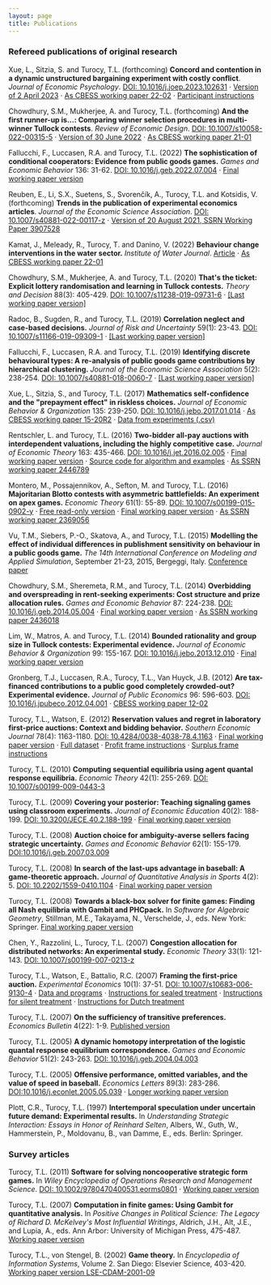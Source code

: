 ```yaml
---
layout: page
title: Publications
---
```


### Refereed publications of original research

Xue, L., Sitzia, S. and Turocy, T.L. (forthcoming)
**Concord and contention in a dynamic unstructured bargaining experiment with
costly conflict**.
_Journal of Economic Psychology_.
[DOI:
10.1016/j.joep.2023.102631](https://doi.org/10.1016/j.joep.2023.102631)
&middot;
<a href="../papers/warf-20230402.pdf">Version of 2 April 2023</a>
&middot;
[As CBESS working paper
22-02](https://ueaeco.github.io/working-papers/papers/cbess/UEA-CBESS-22-02.pdf) &middot;
<a href="../papers/warf-instructions.pdf">Participant instructions</a>

Chowdhury, S.M., Mukherjee, A. and Turocy, T.L. (forthcoming)
**And the first runner-up is...:
Comparing winner selection procedures in multi-winner Tullock
contests**.
_Review of Economic Design_.
[DOI: 10.1007/s10058-022-00315-5](https://link.springer.com/article/10.1007/s10058-022-00315-5)
&middot;
<a href="../papers/mwin-20220630.pdf">Version of 30 June 2022</a>
&middot;
<a href="https://ideas.repec.org/p/uea/wcbess/21-01.html">As CBESS
working paper 21-01</a>

Fallucchi, F., Luccasen, R.A. and Turocy, T.L. (2022)
**The sophistication of conditional cooperators:
Evidence from public goods games.**
_Games and Economic Behavior_ 136: 31-62.
[DOI: 10.1016/j.geb.2022.07.004](https://doi.org/10.1016/j.geb.2022.07.004)
&middot;
<a href="../papers/compsub-20220113.pdf">Final working paper version</a>

Reuben, E., Li, S.X., Suetens, S., Svorenčík, A., Turocy, T.L. and
Kotsidis, V. (forthcoming)
**Trends in the publication of experimental economics articles**.
_Journal of the Economic Science Association_.
[DOI: 10.1007/s40881-022-00117-z](https://doi.org/10.1007/s40881-022-00117-z)
&middot;
<a
href="https://papers.ssrn.com/sol3/papers.cfm?abstract_id=3907528">Version
of 20 August 2021, SSRN Working Paper 3907528</a>

Kamat, J., Meleady, R., Turocy, T. and Danino, V. (2022)
**Behaviour change interventions in the water sector.**
_Institute of Water Journal_.
[Article](https://library.myebook.com/InstituteofWaterMagazine/journal-summer-2022/4093/)
&middot;
[As CBESS working paper 22-01](https://ueaeco.github.io/working-papers/papers/cbess/UEA-CBESS-22-01.pdf)

Chowdhury, S.M., Mukherjee, A. and Turocy, T.L. (2020)
**That's the ticket: Explicit lottery randomisation and learning in
Tullock contests.**
_Theory and Decision_ 88(3): 405-429.
[DOI: 10.1007/s11238-019-09731-6](http://dx.doi.org/10.1007/s11238-019-09731-6)
&middot;
<a href="../papers/ticket-20191009.pdf">[Last working paper version]</a>

Radoc, B., Sugden, R., and Turocy, T.L.  (2019)
**Correlation neglect and case-based decisions.**
_Journal of Risk and Uncertainty_ 59(1): 23-43.
[DOI: 10.1007/s11166-019-09309-1](http://dx.doi.org/10.1007/s11166-019-09309-1)
&middot;
<a href="../papers/ccd-20180924.pdf">[Last working paper version]</a>

Fallucchi, F., Luccasen, R.A. and Turocy, T.L. (2019)
**Identifying discrete behavioural types:
A re-analysis of public goods game contributions by hierarchical
clustering.**
_Journal of the Economic Science Association_ 5(2): 238-254.
[DOI: 10.1007/s40881-018-0060-7](http://dx.doi.org/10.1007/s40881-018-0060-7)
&middot;
<a href="../papers/reclass-20181009.pdf">[Last working paper version]</a>

Xue, L., Sitzia, S., and Turocy, T.L. (2017)
**Mathematics self-confidence and the &quot;prepayment effect&quot; in riskless
choices.**
_Journal of Economic Behavior & Organization_ 135: 239-250.
[DOI: 10.1016/j.jebo.2017.01.014](http://dx.doi.org/10.1016/j.jebo.2017.01.014)
&middot;
[As CBESS working paper 15-20R2](https://www.uea.ac.uk/documents/166500/14307614/CBESS-15-20R.pdf/08186cb1-d92a-4c3b-9bc6-657f824da5ec)
&middot;
[Data from experiments (.csv)](../papers/mapc-data.csv)

Rentschler, L. and Turocy, T.L. (2016)
**Two-bidder all-pay auctions with interdependent valuations,
including the highly competitive case.**
_Journal of Economic Theory_ 163: 435-466.
[DOI: 10.1016/j.jet.2016.02.005](http://dx.doi.org/10.1016/j.jet.2016.02.005)
&middot;
[Final working paper version](../papers/allpay-20151124.pdf)
&middot;
[Source code for algorithm and examples](../papers/allpay-source-20150608.zip)
&middot;
[As SSRN working paper 2446789](http://ssrn.com/abstract=2446789)

Montero, M., Possajennikov, A., Sefton, M. and Turocy, T.L. (2016)
**Majoritarian Blotto contests with asymmetric battlefields: An
experiment on apex games.**
_Economic Theory_ 61(1): 55-89.
<a href="http://dx.doi.org/10.1007/s00199-015-0902-y">DOI:
10.1007/s00199-015-0902-y</a>
&middot;
<a href="http://rdcu.be/mQ4B">Free read-only version</a>
&middot;
<a href="../papers/mpst-20150730.pdf">Final working paper version</a>
&middot;
<a href="http://ssrn.com/abstract=2369056">As SSRN working paper 2369056</a>

Vu, T.M., Siebers, P.-O., Skatova, A., and Turocy, T.L. (2015)
**Modelling the effect of individual differences in publishment
sensitivity on behaviour in a public goods game.**
_The 14th International Conference on Modeling and Applied
Simulation_, September 21-23, 2015, Bergeggi, Italy.
<a href="../papers/mas2015.pdf">Conference paper</a>

Chowdhury, S.M., Sheremeta, R.M., and Turocy, T.L. (2014)
**Overbidding and overspreading in rent-seeking experiments: Cost
  structure and prize allocation rules.**
_Games and Economic Behavior_ 87: 224-238.
<a href="http://dx.doi.org/10.1016/j.geb.2014.05.004">DOI:
10.1016/j.geb.2014.05.004</a>
&middot;
<a href="../papers/spread-20140512.pdf">Final working paper version</a>
&middot;
<a href="http://ssrn.com/abstract=2436018">As SSRN working paper 2436018</a>

Lim, W., Matros, A. and Turocy, T.L. (2014)
**Bounded rationality and group size in Tullock contests: Experimental
evidence.**
_Journal of Economic Behavior &amp; Organization_ 99: 155-167.
<a
href="http://dx.doi.org/10.1016/j.jebo.2013.12.010">DOI: 10.1016/j.jebo.2013.12.010</a>
&middot;
<a href="../papers/lotteries-20130827.pdf">Final working paper version</a>

Gronberg, T.J., Luccasen, R.A., Turocy, T.L., Van Huyck, J.B. (2012)
**Are tax-financed contributions to a public good completely crowded-out?
Experimental evidence.**
_Journal of Public Economics_ 96: 596-603.
<a href="http://dx.doi.org/10.1016/j.jpubeco.2012.04.001">DOI:
10.1016/j.jpubeco.2012.04.001</a>
&middot;
<a href="http://www.uea.ac.uk/documents/166500/0/CBESS-12-02x.pdf">CBESS
  working paper 12-02</a>

Turocy, T.L., Watson, E. (2012)
**Reservation values and regret in laboratory first-price auctions: Context and bidding
behavior.**
_Southern Economic Journal_ 78(4): 1163-1180.
<a
href="http://dx.doi.org/10.4284/0038-4038-78.4.1163">DOI: 10.4284/0038-4038-78.4.1163</a>
&middot;
  <a href="../papers/revframe.pdf">Final working paper version</a> &middot;
  <a href="../papers/revframe-alldata.csv">Full dataset</a> &middot;
  <a href="../papers/inssealed.zip">Profit frame instructions</a> &middot;
  <a href="../papers/ins-rev-sealed.zip">Surplus frame instructions</a>

Turocy, T.L. (2010)
**Computing sequential equilibria using agent quantal response
equilibria.**
_Economic Theory_ 42(1): 255-269.
<a href="http://www.springerlink.com/content/fp14237720430057/">DOI: 10.1007/s00199-009-0443-3</a>

Turocy, T.L. (2009)
**Covering your posterior: Teaching signaling games using classroom
experiments.**
_Journal of Economic Education_ 40(2): 188-199.
<a
   href="http://www.tandfonline.com/doi/abs/10.3200/JECE.40.2.188-199">DOI:
   10.3200/JECE.40.2.188-199</a>
   &middot;
 <a href="../papers/sigteach.pdf">Final working paper version</a>

Turocy, T.L. (2008)
**Auction choice for ambiguity-averse sellers facing strategic
uncertainty.**
_Games and Economic Behavior_ 62(1): 155-179.
<a
   href="http://dx.doi.org/10.1016/j.geb.2007.03.009">DOI:10.1016/j.geb.2007.03.009</a>

Turocy, T.L. (2008)
**In search of the last-ups advantage in baseball: A game-theoretic
approach.**
_Journal of Quantitative Analysis in Sports_ 4(2): 5.
<a href="http://dx.doi.org/10.2202/1559-0410.1104">DOI:
  10.2202/1559-0410.1104</a> &middot;
<a href="../papers/batfirst.pdf">Final working paper version</a>

Turocy, T.L. (2008)
**Towards a black-box solver for finite games: Finding all Nash
equilibria with Gambit and PHCpack.**
In _Software for Algebraic Geometry_,
Stillman, M.E., Takayama, N., Verschelde, J., eds. New York: Springer.
<a href="../papers/enumpoly.pdf">Final working paper version</a>

Chen, Y., Razzolini, L., Turocy, T.L. (2007)
**Congestion allocation for distributed networks: An experimental
study.**
_Economic Theory_ 33(1): 121-143.
<a href="http://dx.doi.org/10.1007/s00199-007-0213-z">DOI: 10.1007/s00199-007-0213-z</a>

Turocy, T.L., Watson, E., Battalio, R.C. (2007)
**Framing the  first-price auction.**
_Experimental Economics_ 10(1): 37-51.
<a href="http://dx.doi.org/10.1007/s10683-006-9130-4">DOI:
  10.1007/s10683-006-9130-4</a> &middot;
<a href="../papers/isoauction-data.zip">Data and programs</a> &middot;
<a href="../papers/inssealed.zip">Instructions for sealed treatment</a> &middot;
<a href="../papers/inssilent.zip">Instructions for silent treatment</a> &middot;
<a href="../papers/insdutch.zip">Instructions for Dutch treatment</a>

Turocy, T.L. (2007) **On the sufficiency of transitive preferences.**
_Economics Bulletin_ 4(22): 1-9.
<a
  href="http://www.accessecon.com/includes/CountdownloadPDF.aspx?PaperID=EB-07D00006">Published version</a>

Turocy, T.L. (2005)
**A dynamic homotopy interpretation of the logistic quantal response
equilibrium correspondence.**
_Games and Economic Behavior_ 51(2): 243-263.
<a href="http://dx.doi.org/10.1016/j.geb.2004.04.003">DOI: 10.1016/j.geb.2004.04.003</a>

Turocy, T.L. (2005) **Offensive performance, omitted variables, and the
value of speed in baseball.**
_Economics Letters_ 89(3): 283-286.
<a href="http://dx.doi.org/10.1016/j.econlet.2005.05.039">DOI:10.1016/j.econlet.2005.05.039</a>
 &middot;
<a href="../papers/runest.pdf">Longer working paper version</a>

Plott, C.R., Turocy, T.L. (1997)
**Intertemporal speculation under uncertain future demand:
Experimental results.**
In _Understanding Strategic Interaction: Essays in Honor of Reinhard
Selten_,
Albers, W., Guth, W., Hammerstein, P., Moldovanu, B., van Damme, E.,
eds.
Berlin: Springer.


### Survey articles

Turocy, T.L. (2011)
**Software for solving noncooperative strategic form games.**
In _Wiley Encyclopedia of Operations Research and Management Science_.
<a href="http://dx.doi.org/10.1002/9780470400531.eorms0801">DOI:
10.1002/9780470400531.eorms0801</a>
&middot;
<a href="papers/solving-ncsf.pdf">Working paper version</a>

Turocy, T.L. (2007)
**Computation in finite games: Using Gambit for quantitative analysis.**
In _Positive Changes in Political Science: The Legacy of Richard
D. McKelvey's Most Influential Writings_,
Aldrich, J.H., Alt, J.E., and Lupia, A., eds.
Ann Arbor: University of Michigan Press, 475-487.
<a href="papers/equcomp.pdf">Working paper version</a>

Turocy, T.L., von Stengel, B. (2002)
**Game theory.**
In _Encyclopedia of Information Systems_, Volume 2. San Diego:
Elsevier Science, 403-420.
<a
  href="http://www.cdam.lse.ac.uk/Reports/Abstracts/cdam-2001-09.html">
Working paper version LSE-CDAM-2001-09</a>

